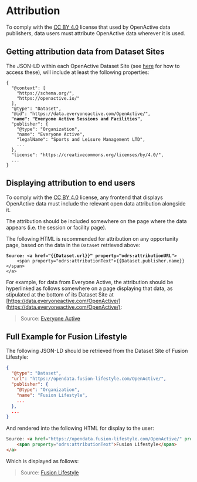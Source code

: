 # Attribution

To comply with the [CC BY 4.0](https://creativecommons.org/licenses/by/4.0/) license that used by OpenActive data publishers, data users must attribute OpenActive data wherever it is used.&#x20;

## Getting attribution data from Dataset Sites

The JSON-LD within each OpenActive Dataset Site (see [here](https://openactive.io/data-catalogs/) for how to access these), will include at least the following properties:

<pre class="language-json"><code class="lang-json">{
  "@context": [
    "https://schema.org/",
    "https://openactive.io/"
  ],
  "@type": "Dataset",
  "@id": "https://data.everyoneactive.com/OpenActive/",
<strong>  "name": "Everyone Active Sessions and Facilities",
</strong>  "publisher": {
    "@type": "Organization",
    "name": "Everyone Active",
    "legalName": "Sports and Leisure Management LTD",
    ...
  },
  "license": "https://creativecommons.org/licenses/by/4.0/",
  ...
}
</code></pre>

## Displaying attribution to end users

To comply with the [CC BY 4.0](https://creativecommons.org/licenses/by/4.0/) license, any frontend that displays OpenActive data must include the relevant open data attribution alongside it.

The attribution should be included somewhere on the page where the data appears (i.e. the session or facility page).

The following HTML is recommended for attribution on any opportunity page, based on the data in the `Dataset` retrieved above:

<pre class="language-html"><code class="lang-html"><strong>Source: &#x3C;a href="{{Dataset.url}}" property="odrs:attributionURL">
</strong>    &#x3C;span property="odrs:attributionText">{{Dataset.publisher.name}}&#x3C;/span>
&#x3C;/a>
</code></pre>

For example, for data from Everyone Active, the attribution should be hyperlinked as follows somewhere on a page displaying that data, as stipulated at the bottom of its Dataset Site at [https://data.everyoneactive.com/OpenActive/](https://data.everyoneactive.com/OpenActive/):

> Source: [Everyone Active](https://data.everyoneactive.com/OpenActive/)

## Full Example for Fusion Lifestyle

The following JSON-LD should be retrieved from the Dataset Site of Fusion Lifestyle:

```json
{
  "@type": "Dataset",
  "url": "https://opendata.fusion-lifestyle.com/OpenActive/",
  "publisher": {
    "@type": "Organization",
    "name": "Fusion Lifestyle",
    ...
  },
  ...
}
```

And rendered into the following HTML for display to the user:

```html
Source: <a href="https://opendata.fusion-lifestyle.com/OpenActive/" property="odrs:attributionURL">
    <span property="odrs:attributionText">Fusion Lifestyle</span>
</a>
```

Which is displayed as follows:

> Source: [Fusion Lifestyle](https://opendata.fusion-lifestyle.com/OpenActive/)
